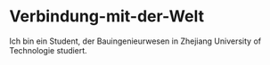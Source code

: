 # Verbindung-mit-der-Welt
Ich bin ein Student, der Bauingenieurwesen in Zhejiang University of Technologie studiert.
